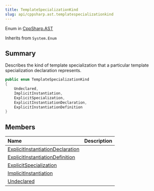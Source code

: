 ```yaml
---
title: TemplateSpecializationKind
slug: api/cppsharp.ast.templatespecializationkind
---
```

Enum in [CppSharp.AST](/api/cppsharp/ast)

Inherits from `System.Enum`

## Summary


Describes the kind of template specialization that a particular
template specialization declaration represents.


```csharp
public enum TemplateSpecializationKind
{
    Undeclared,
    ImplicitInstantiation,
    ExplicitSpecialization,
    ExplicitInstantiationDeclaration,
    ExplicitInstantiationDefinition
}
```

## Members

|Name|Description|
|:---|:---|
|[ExplicitInstantiationDeclaration](/api/cppsharp/ast/templatespecializationkind/explicitinstantiationdeclaration)||
|[ExplicitInstantiationDefinition](/api/cppsharp/ast/templatespecializationkind/explicitinstantiationdefinition)||
|[ExplicitSpecialization](/api/cppsharp/ast/templatespecializationkind/explicitspecialization)||
|[ImplicitInstantiation](/api/cppsharp/ast/templatespecializationkind/implicitinstantiation)||
|[Undeclared](/api/cppsharp/ast/templatespecializationkind/undeclared)||

